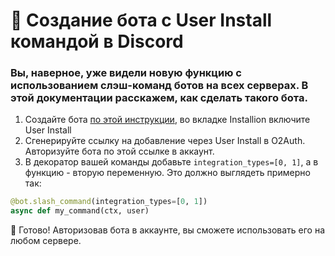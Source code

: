 # 🔦 Создание бота с User Install командой в Discord
### Вы, наверное, уже видели новую функцию с использованием слэш-команд ботов на всех серверах. В этой документации расскажем, как сделать такого бота.

1. Создайте бота [по этой инструкции](/docs/apps/first-discord-bot), во вкладке Installion включите User Install
2. Сгенерируйте ссылку на добавление через User Install в O2Auth. Авторизуйте бота по этой ссылке в аккаунт.
3. В декоратор вашей команды добавьте `integration_types=[0, 1]`, а в функцию - вторую переменную. Это должно выглядеть примерно так:
```py
@bot.slash_command(integration_types=[0, 1])
async def my_command(ctx, user)
```
🎉 Готово! Авторизовав бота в аккаунте, вы сможете использовать его на любом сервере.
